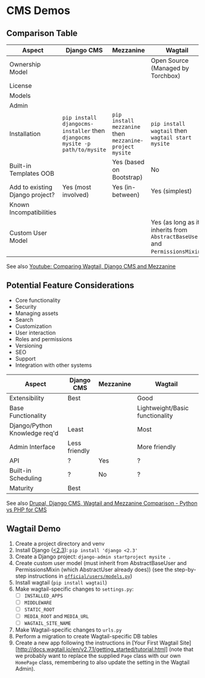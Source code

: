 CMS Demos
=========

Comparison Table
----------------

Aspect                          | Django CMS          | Mezzanine                | Wagtail
--------------------------------|---------------------|--------------------------|--------
Ownership Model                 |                     |                          | Open Source (Managed by Torchbox)
License                         |                     |                          |
Models                          |                     |                          |
Admin                           |                     |                          |
Installation | `pip install djangocms-installer` then `djangocms mysite -p path/to/mysite` | `pip install mezzanine` then `mezzanine-project mysite` | `pip install wagtail` then `wagtail start mysite`
Built-in Templates OOB          |                     | Yes (based on Bootstrap) | No
Add to existing Django project? | Yes (most involved) | Yes (in-between)         | Yes (simplest)
Known Incompatibilities         |                     |                          |
Custom User Model               |                     |                          | Yes (as long as it inherits from `AbstractBaseUser` and `PermissionsMixin`)


See also [Youtube: Comparing Wagtail, Django CMS and Mezzanine][yout01]


Potential Feature Considerations
--------------------------------

- Core functionality
- Security
- Managing assets
- Search
- Customization
- User interaction
- Roles and permissions
- Versioning
- SEO
- Support
- Integration with other systems

Aspect                          | Django CMS          | Mezzanine                | Wagtail
--------------------------------|---------------------|--------------------------|--------
Extensibility                   | Best                |                          | Good
Base Functionality              |                     |                          | Lightweight/Basic functionality
Django/Python Knowledge req'd   | Least               |                          | Most
Admin Interface                 | Less friendly       |                          | More friendly
API                             | ?                   | Yes                      | ?
Built-in Scheduling             | ?                   | No                       | ?
Maturity                        | Best                |                          | 


See also [Drupal, Django CMS, Wagtail and Mezzanine Comparison - Python vs PHP for CMS][netg01]


Wagtail Demo
------------

1. Create a project directory and venv
2. Install Django ([<2.3][wagt01]): `pip install 'django <2.3'`
3. Create a Django project: `django-admin startproject mysite .`
4. Create custom user model (must inherit from AbstractBaseUser and PermissionsMixin (which AbstractUser already does))
   (see the step-by-step instructions in [`official/users/models.py`][cmsd01])
5. Install wagtail (`pip install wagtail`)
6. Make wagtail-specific changes to `settings.py`:
   - [ ] `INSTALLED_APPS`
   - [ ] `MIDDLEWARE`
   - [ ] `STATIC_ROOT`
   - [ ] `MEDIA_ROOT` and `MEDIA_URL`
   - [ ] `WAGTAIL_SITE_NAME`
7. Make Wagtail-specific changes to `urls.py`
8. Perform a migration to create Wagtail-specific DB tables
9. Create a new app following the instructions in [Your First Wagtail Site][http://docs.wagtail.io/en/v2.7.1/getting_started/tutorial.html] (note that we probably want to replace the
   supplied `Page` class with our own `HomePage` class, remembering to also update the setting in the Wagtail Admin).
   


[cmsd01]: https://github.com/Crossroadsman/cms_demos/blob/wagtail-official/wagtail/official/users/models.py
[netg01]: https://www.netguru.com/blog/drupal-django-cms-wagtail-mezzanine-comparison-python-php
[yout01]: https://www.youtube.com/watch?v=3UC1MNFOjEI
[wagt01]: http://docs.wagtail.io/en/v2.7.1/getting_started/integrating_into_django.html

